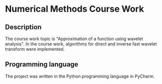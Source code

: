 # Numerical Methods Course Work

Description
-----
The course work topic is "Approximation of a function using wavelet analysis". In the course work, algorithms for direct and inverse fast wavelet transform were implemented.

Programming language
-----
The project was written in the Python programming language in PyCharm.
